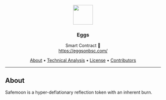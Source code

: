 <p align="center">
  <img src="https://coinsniper.net/storage/images/1141cf69-002e-4d8f-8a2b-9b0be605fd27.png" width="64" />
  <br/>
  <h3 align="center">Eggs</h3>
</p>
<p align="center">
  <span align="center">Smart Contract 🚀</span>
  <br/>
  <a href ="https://safemoon.net/" target="_blank">https://eggsonbsc.com/</a>
</p>

<p align="center">
  <a href="#about">About</a>
  •
  <a href="#commands">Technical Analysis</a>
  •
  <a href="#license">License</a>
  •
  <a href="#contributors">Contributors</a>
</p>

---

## About

<p>Safemoon is a hyper-deflationary reflection token with an inherent burn.</p>

